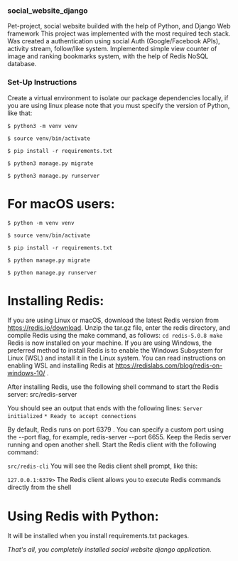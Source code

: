 ### social_website_django ###
Pet-project, social website builded with the help of Python, and Django Web framework
This project was implemented with the most required tech stack. Was created a authentication using social Auth (Google/Facebook APIs), activity stream, follow/like system.
Implemented simple view counter of image and ranking bookmarks system, with the help of Redis NoSQL database.

### Set-Up Instructions ###

Create a virtual environment to isolate our package dependencies locally, if you are using linux please note that you must specify the version of Python, like that:
 
`$ python3 -m venv venv`

`$ source venv/bin/activate`

`$ pip install -r requirements.txt`

`$ python3 manage.py migrate`

`$ python3 manage.py runserver `

# For macOS users:

`$ python -m venv venv`

`$ source venv/bin/activate`

`$ pip install -r requirements.txt`

`$ python manage.py migrate`

`$ python manage.py runserver `

# Installing Redis:
If you are using Linux or macOS, download the latest Redis version from https://redis.io/download. Unzip the tar.gz file, enter the redis directory, and compile
Redis using the make command, as follows:
`cd redis-5.0.8
make`
Redis is now installed on your machine. If you are using Windows, the preferred
method to install Redis is to enable the Windows Subsystem for Linux (WSL)
and install it in the Linux system. You can read instructions on enabling WSL and installing Redis at https://redislabs.com/blog/redis-on-windows-10/ .

After installing Redis, use the following shell command to start the Redis server:
src/redis-server

You should see an output that ends with the following lines:
`Server initialized`
`* Ready to accept connections`

By default, Redis runs on port 6379 . You can specify a custom port using the --port
flag, for example, redis-server --port 6655. Keep the Redis server running and open another shell. Start the Redis client with the following command:

`src/redis-cli`
You will see the Redis client shell prompt, like this:

`127.0.0.1:6379>`
The Redis client allows you to execute Redis commands directly from the shell

# Using Redis with Python:
It will be installed when you install requirements.txt packages.

*That's all, you completely installed social website django application.*
